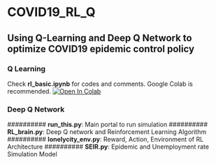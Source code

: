 # COVID19_RL_Q
## Using Q-Learning and Deep Q Network to optimize COVID19 epidemic control policy

### Q Learning
Check __rl_basic.ipynb__ for codes and comments. Google Colab is recommended.
[![Open In Colab](https://colab.research.google.com/assets/colab-badge.svg)](https://github.com/yifax/COVID19_RL_Q/blob/master/rl_basic.ipynb)

### Deep Q Network
########## __run_this.py__:  Main portal to run simulation
########## __RL_brain.py__:  Deep Q network and Reinforcement Learning Algorithm
########## __lonelycity_env.py__:  Reward, Action, Environment of RL Architecture
########## __SEIR.py__:  Epidemic and Unemployment rate Simulation Model
